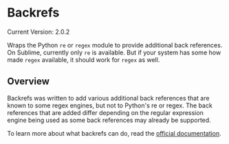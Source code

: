 # Backrefs

Current Version: 2.0.2

Wraps the Python `re` or `regex` module to provide additional back references.  On Sublime, currently only `re` is available.  But if your system has some how made `regex` available, it should work for `regex` as well.

## Overview

Backrefs was written to add various additional back references that are known to some regex engines, but not to Python's re or regex.  The back references that are added differ depending on the regular expression engine being used as some back references may already be supported.

To learn more about what backrefs can do, read the [official documentation](http://facelessuser.github.io/backrefs/).
